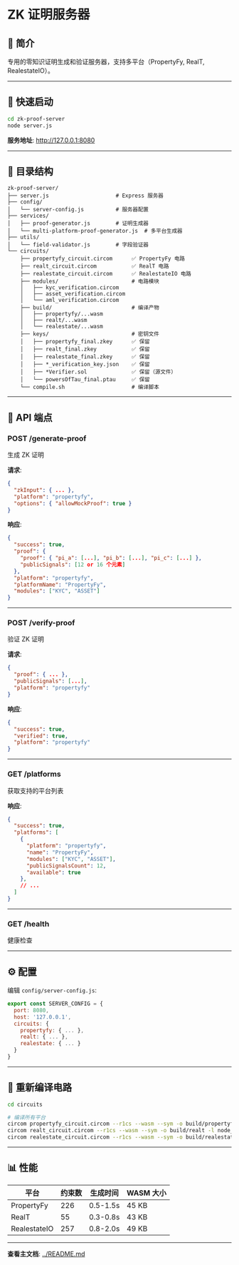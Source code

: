 # ZK 证明服务器

## 📖 简介

专用的零知识证明生成和验证服务器，支持多平台（PropertyFy, RealT, RealestateIO）。

---

## 🚀 快速启动

```bash
cd zk-proof-server
node server.js
```

**服务地址**: http://127.0.0.1:8080

---

## 📁 目录结构

```
zk-proof-server/
├── server.js                     # Express 服务器
├── config/
│   └── server-config.js          # 服务器配置
├── services/
│   ├── proof-generator.js        # 证明生成器
│   └── multi-platform-proof-generator.js  # 多平台生成器
├── utils/
│   └── field-validator.js        # 字段验证器
└── circuits/
    ├── propertyfy_circuit.circom      ✅ PropertyFy 电路
    ├── realt_circuit.circom           ✅ RealT 电路
    ├── realestate_circuit.circom      ✅ RealestateIO 电路
    ├── modules/                       # 电路模块
    │   ├── kyc_verification.circom
    │   ├── asset_verification.circom
    │   └── aml_verification.circom
    ├── build/                         # 编译产物
    │   ├── propertyfy/...wasm
    │   ├── realt/...wasm
    │   └── realestate/...wasm
    ├── keys/                          # 密钥文件
    │   ├── propertyfy_final.zkey      ✅ 保留
    │   ├── realt_final.zkey           ✅ 保留
    │   ├── realestate_final.zkey      ✅ 保留
    │   ├── *_verification_key.json    ✅ 保留
    │   ├── *Verifier.sol              ✅ 保留（源文件）
    │   └── powersOfTau_final.ptau     ✅ 保留
    └── compile.sh                     # 编译脚本
```

---

## 🔌 API 端点

### POST /generate-proof
生成 ZK 证明

**请求**:
```json
{
  "zkInput": { ... },
  "platform": "propertyfy",
  "options": { "allowMockProof": true }
}
```

**响应**:
```json
{
  "success": true,
  "proof": {
    "proof": { "pi_a": [...], "pi_b": [...], "pi_c": [...] },
    "publicSignals": [12 or 16 个元素]
  },
  "platform": "propertyfy",
  "platformName": "PropertyFy",
  "modules": ["KYC", "ASSET"]
}
```

---

### POST /verify-proof
验证 ZK 证明

**请求**:
```json
{
  "proof": { ... },
  "publicSignals": [...],
  "platform": "propertyfy"
}
```

**响应**:
```json
{
  "success": true,
  "verified": true,
  "platform": "propertyfy"
}
```

---

### GET /platforms
获取支持的平台列表

**响应**:
```json
{
  "success": true,
  "platforms": [
    {
      "platform": "propertyfy",
      "name": "PropertyFy",
      "modules": ["KYC", "ASSET"],
      "publicSignalsCount": 12,
      "available": true
    },
    // ...
  ]
}
```

---

### GET /health
健康检查

---

## ⚙️ 配置

编辑 `config/server-config.js`:

```javascript
export const SERVER_CONFIG = {
  port: 8080,
  host: '127.0.0.1',
  circuits: {
    propertyfy: { ... },
    realt: { ... },
    realestate: { ... }
  }
}
```

---

## 🔧 重新编译电路

```bash
cd circuits

# 编译所有平台
circom propertyfy_circuit.circom --r1cs --wasm --sym -o build/propertyfy -l node_modules
circom realt_circuit.circom --r1cs --wasm --sym -o build/realt -l node_modules
circom realestate_circuit.circom --r1cs --wasm --sym -o build/realestate -l node_modules
```

---

## 📊 性能

| 平台 | 约束数 | 生成时间 | WASM 大小 |
|------|--------|---------|-----------|
| PropertyFy | 226 | 0.5-1.5s | 45 KB |
| RealT | 55 | 0.3-0.8s | 43 KB |
| RealestateIO | 257 | 0.8-2.0s | 49 KB |

---

**查看主文档**: [../README.md](../README.md)

